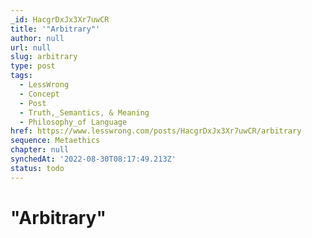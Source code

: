 ```yaml
---
_id: HacgrDxJx3Xr7uwCR
title: '"Arbitrary"'
author: null
url: null
slug: arbitrary
type: post
tags:
  - LessWrong
  - Concept
  - Post
  - Truth,_Semantics, & Meaning
  - Philosophy_of Language
href: https://www.lesswrong.com/posts/HacgrDxJx3Xr7uwCR/arbitrary
sequence: Metaethics
chapter: null
synchedAt: '2022-08-30T08:17:49.213Z'
status: todo
---
```


# "Arbitrary"
